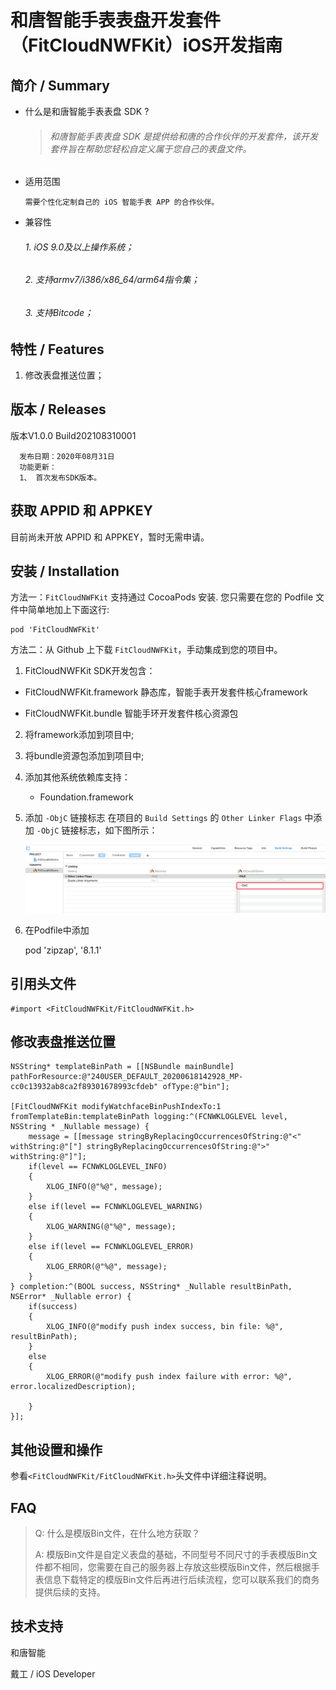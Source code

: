 # 和唐智能手表表盘开发套件（FitCloudNWFKit）iOS开发指南

## 简介 / Summary
* 什么是和唐智能手表表盘 SDK ?

  >###### 和唐智能手表表盘 SDK 是提供给和唐的合作伙伴的开发套件，该开发套件旨在帮助您轻松自定义属于您自己的表盘文件。       


* 适用范围

  ```
  需要个性化定制自己的 iOS 智能手表 APP 的合作伙伴。
  ```

* 兼容性

  ###### 1. iOS 9.0及以上操作系统；

  ###### 2. 支持armv7/i386/x86_64/arm64指令集；

  ###### 3. 支持Bitcode；


## 特性 / Features

1. 修改表盘推送位置；

## 版本 / Releases

版本V1.0.0 Build202108310001

```
  发布日期：2020年08月31日
  功能更新：
  1、 首次发布SDK版本。
```

## 获取 APPID 和 APPKEY

目前尚未开放 APPID 和 APPKEY，暂时无需申请。

## 安装 / Installation

方法一：`FitCloudNWFKit` 支持通过 CocoaPods 安装. 您只需要在您的 Podfile 文件中简单地加上下面这行:

```
pod 'FitCloudNWFKit'
```

方法二：从 Github 上下载 `FitCloudNWFKit`，手动集成到您的项目中。

1. FitCloudNWFKit SDK开发包含：

  * FitCloudNWFKit.framework   静态库，智能手表开发套件核心framework

  * FitCloudNWFKit.bundle     智能手环开发套件核心资源包

2. 将framework添加到项目中;
3. 将bundle资源包添加到项目中;
4. 添加其他系统依赖库支持：

    * Foundation.framework
5. 添加 `-ObjC` 链接标志
   在项目的 `Build Settings` 的 `Other Linker Flags` 中添加 `-ObjC` 链接标志，如下图所示：

   ![ObjC Other Link Flag](media/build_settings.png)

6. 在Podfile中添加
   
   pod 'zipzap', '8.1.1'


## 引用头文件

```objc
#import <FitCloudNWFKit/FitCloudNWFKit.h>
```


## 修改表盘推送位置
```objc
NSString* templateBinPath = [[NSBundle mainBundle] pathForResource:@"240USER_DEFAULT_20200618142928_MP-cc0c13932ab8ca2f89301678993cfdeb" ofType:@"bin"];

[FitCloudNWFKit modifyWatchfaceBinPushIndexTo:1 fromTemplateBin:templateBinPath logging:^(FCNWKLOGLEVEL level, NSString * _Nullable message) {
    message = [[message stringByReplacingOccurrencesOfString:@"<" withString:@"["] stringByReplacingOccurrencesOfString:@">" withString:@"]"];
    if(level == FCNWKLOGLEVEL_INFO)
    {
        XLOG_INFO(@"%@", message);
    }
    else if(level == FCNWKLOGLEVEL_WARNING)
    {
        XLOG_WARNING(@"%@", message);
    }
    else if(level == FCNWKLOGLEVEL_ERROR)
    {
        XLOG_ERROR(@"%@", message);
    }
} completion:^(BOOL success, NSString* _Nullable resultBinPath, NSError* _Nullable error) {
    if(success)
    {
        XLOG_INFO(@"modify push index success, bin file: %@", resultBinPath);
    }
    else
    {
        XLOG_ERROR(@"modify push index failure with error: %@", error.localizedDescription);
        
    }
}];
```


## 其他设置和操作

参看`<FitCloudNWFKit/FitCloudNWFKit.h>`头文件中详细注释说明。

## FAQ

>Q: 什么是模版Bin文件，在什么地方获取？
>
>A: 模版Bin文件是自定义表盘的基础，不同型号不同尺寸的手表模版Bin文件都不相同，您需要在自己的服务器上存放这些模版Bin文件，然后根据手表信息下载特定的模版Bin文件后再进行后续流程，您可以联系我们的商务提供后续的支持。



## 技术支持

和唐智能

戴工 / iOS Developer
